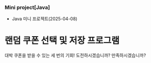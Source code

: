 ### Mini project[Java] 
* Java 미니 프로젝트(2025-04-08)
# 랜덤 쿠폰 선택 및 저장 프로그램
대박 쿠폰을 받을 수 있는 세 번의 기회! 
도전하시겠습니까? 만족하시겠습니까?

